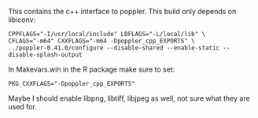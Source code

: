 This contains the c++ interface to poppler. This build only depends on libiconv:

    CPPFLAGS="-I/usr/local/include" LDFLAGS="-L/local/lib" \
    CFLAGS="-m64" CXXFLAGS="-m64 -Dpoppler_cpp_EXPORTS" \
    ../poppler-0.41.0/configure --disable-shared --enable-static --disable-splash-output

In Makevars.win in the R package make sure to set:

    PKG_CXXFLAGS="-Dpoppler_cpp_EXPORTS"

Maybe I should enable libpng, libtiff, libjpeg as well, not sure what they are
used for.
